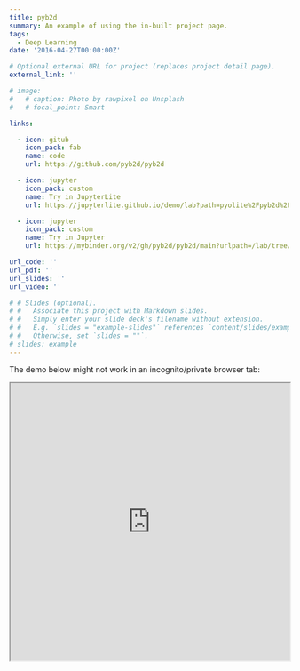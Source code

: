 ```yaml
---
title: pyb2d
summary: An example of using the in-built project page.
tags:
  - Deep Learning
date: '2016-04-27T00:00:00Z'

# Optional external URL for project (replaces project detail page).
external_link: ''

# image:
#   # caption: Photo by rawpixel on Unsplash
#   # focal_point: Smart

links:

  - icon: gitub
    icon_pack: fab
    name: code
    url: https://github.com/pyb2d/pyb2d

  - icon: jupyter
    icon_pack: custom
    name: Try in JupyterLite
    url: https://jupyterlite.github.io/demo/lab?path=pyolite%2Fpyb2d%2Fnewtons_cradle.ipynb

  - icon: jupyter
    icon_pack: custom
    name: Try in Jupyter
    url: https://mybinder.org/v2/gh/pyb2d/pyb2d/main?urlpath=/lab/tree/examples/jupyter_integration.ipynb

url_code: ''
url_pdf: ''
url_slides: ''
url_video: ''

# # Slides (optional).
# #   Associate this project with Markdown slides.
# #   Simply enter your slide deck's filename without extension.
# #   E.g. `slides = "example-slides"` references `content/slides/example-slides.md`.
# #   Otherwise, set `slides = ""`.
# slides: example
---
```

The demo below might not work in an incognito/private browser tab:

<iframe src="https://jupyterlite.github.io/demo/lab?path=pyolite%2Fpyb2d%2Fnewtons_cradle.ipynb"
  width="100%"
  height="500px"
></iframe>

